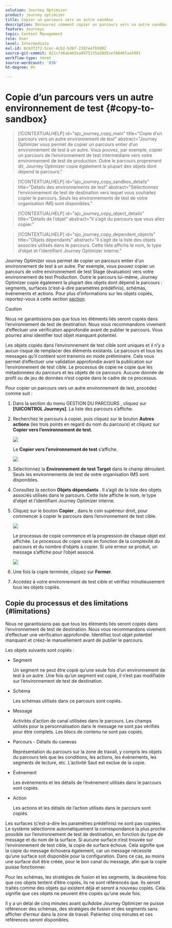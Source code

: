 ```yaml
---
solution: Journey Optimizer
product: journey optimizer
title: Copier un parcours vers un autre sanddox
description: Découvrez comment copier un parcours vers un autre sanddox
feature: Journeys
topic: Content Management
role: User
level: Intermediate
exl-id: 8c63f2f2-5cec-4cb2-b3bf-2387eefb5002
source-git-commit: 021cf48ab4b5ea8975135a20d5cef8846faa5991
workflow-type: tm+mt
source-wordcount: '836'
ht-degree: 0%

---
```


# Copie d’un parcours vers un autre environnement de test {#copy-to-sandbox}

>[!CONTEXTUALHELP]
>id="ajo_journey_copy_main"
>title="Copie d’un parcours vers un autre environnement de test"
>abstract="Journey Optimizer vous permet de copier un parcours entier d’un environnement de test à un autre. Vous pouvez, par exemple, copier un parcours de l’environnement de test intermédiaire vers votre environnement de test de production. Outre le parcours proprement dit, Journey Optimizer copie également la plupart des objets dont dépend le parcours."

>[!CONTEXTUALHELP]
>id="ajo_journey_copy_sandbox_details"
>title="Détails des environnements de test"
>abstract="Sélectionnez l’environnement de test de destination vers lequel vous souhaitez copier le parcours. Seuls les environnements de test de votre organisation IMS sont disponibles."

>[!CONTEXTUALHELP]
>id="ajo_journey_copy_object_details"
>title="Détails de l’objet"
>abstract="Il s’agit du parcours que vous allez copier."

>[!CONTEXTUALHELP]
>id="ajo_journey_copy_dependent_objects"
>title="Objets dépendants"
>abstract="Il s’agit de la liste des objets associés utilisés dans le parcours. Cette liste affiche le nom, le type d’objet et l’identifiant Journey Optimizer interne."

Journey Optimizer vous permet de copier un parcours entier d’un environnement de test à un autre. Par exemple, vous pouvez copier un parcours de votre environnement de test Stage (évaluation) vers votre environnement de test Production. Outre le parcours lui-même, Journey Optimizer copie également la plupart des objets dont dépend le parcours : segments, surfaces (c’est-à-dire paramètres prédéfinis), schémas, événements et actions. Pour plus d’informations sur les objets copiés, reportez-vous à cette section [section](../building-journeys/copy-to-sandbox.md#limitations).

>[!CAUTION]
>
>Nous ne garantissons pas que tous les éléments liés seront copiés dans l’environnement de test de destination. Nous vous recommandons vivement d’effectuer une vérification approfondie avant de publier le parcours. Vous pourrez ainsi identifier tout objet manquant potentiel.

Les objets copiés dans l’environnement de test cible sont uniques et il n’y a aucun risque de remplacer des éléments existants. Le parcours et tous les messages qu’il contient sont transmis en mode préliminaire. Cela vous permet d’effectuer une validation approfondie avant la publication sur l’environnement de test cible. Le processus de copie ne copie que les métadonnées du parcours et les objets de ce parcours. Aucune donnée de profil ou de jeu de données n’est copiée dans le cadre de ce processus.

Pour copier un parcours vers un autre environnement de test, procédez comme suit :

1. Dans la section du menu GESTION DU PARCOURS , cliquez sur **[!UICONTROL Journeys]**. La liste des parcours s’affiche.

2. Recherchez le parcours à copier, puis cliquez sur le bouton **Autres actions** (les trois points en regard du nom du parcours) et cliquez sur **Copier vers l’environnement de test**.

   ![](assets/copy-sandbox1.png)

   Le **Copier vers l’environnement de test** s’affiche.

   ![](assets/copy-sandbox2.png)

3. Sélectionnez la **Environnement de test Target** dans le champ déroulant. Seuls les environnements de test de votre organisation IMS sont disponibles.

4. Consultez la section **Objets dépendants** . Il s’agit de la liste des objets associés utilisés dans le parcours. Cette liste affiche le nom, le type d’objet et l’identifiant Journey Optimizer interne.

5. Cliquez sur le bouton **Copier** , dans le coin supérieur droit, pour commencer à copier le parcours dans l’environnement de test cible.

   ![](assets/copy-sandbox3.png)

   Le processus de copie commence et la progression de chaque objet est affichée. Le processus de copie varie en fonction de la complexité du parcours et du nombre d’objets à copier. Si une erreur se produit, un message s’affiche pour l’objet associé.

   ![](assets/copy-sandbox4.png)

6. Une fois la copie terminée, cliquez sur **Fermer**.

7. Accédez à votre environnement de test cible et vérifiez minutieusement tous les objets copiés.

## Copie du processus et des limitations {#limitations}

Nous ne garantissons pas que tous les éléments liés seront copiés dans l’environnement de test de destination. Nous vous recommandons vivement d’effectuer une vérification approfondie. Identifiez tout objet potentiel manquant et créez-le manuellement avant de publier le parcours.

Les objets suivants sont copiés :

* Segment

   Un segment ne peut être copié qu’une seule fois d’un environnement de test à un autre. Une fois qu’un segment est copié, il n’est pas modifiable sur l’environnement de test de destination.

* Schéma

   Les schémas utilisés dans ce parcours sont copiés.

* Message

   Activités d’action de canal utilisées dans le parcours. Les champs utilisés pour la personnalisation dans le message ne sont pas vérifiés pour être complets. Les blocs de contenu ne sont pas copiés.

* Parcours - Détails du canevas

   Représentation du parcours sur la zone de travail, y compris les objets du parcours tels que les conditions, les actions, les événements, les segments de lecture, etc. L’activité Saut est exclue de la copie.

* Événement

   Les événements et les détails de l’événement utilisés dans le parcours sont copiés.

* Action

   Les actions et les détails de l’action utilisés dans le parcours sont copiés.

Les surfaces (c’est-à-dire les paramètres prédéfinis) ne sont pas copiées. Le système sélectionne automatiquement la correspondance la plus proche possible sur l’environnement de test de destination, en fonction du type de message et du nom de la surface. Si aucune surface n’est trouvée sur l’environnement de test cible, la copie de surface échoue. Cela signifie que la copie du message échouera également, car un message nécessite qu’une surface soit disponible pour la configuration. Dans ce cas, au moins une surface doit être créée, pour le bon canal du message, afin que la copie puisse fonctionner.

Pour les schémas, les stratégies de fusion et les segments, la deuxième fois que ces objets tentent d’être copiés, ils ne sont référencés que. Ils seront traités comme des objets qui existent déjà et seront à nouveau copiés. Cela signifie que ces objets ne peuvent être copiés qu’une seule fois.

Il y a un délai de cinq minutes avant qu’Adobe Journey Optimizer ne puisse référencer des schémas, des stratégies de fusion et des segments sans afficher d’erreur dans la zone de travail. Patientez cinq minutes et ces références seront disponibles.
